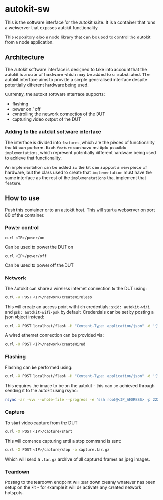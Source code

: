 # autokit-sw

This is the software interface for the autokit suite. It is a container that runs a webserver that exposes autokit functionality.

This repository also  a node library that can be used to control the autokit from a node application.

## Architecture

The autokit software interface is designed to take into account that the autokit is a suite of hardware which may be added to or substituted. The autokit interface aims to provide a simple generalised interface despite potentially different hardware being used.

Currently, the autokit software interface supports:

- flashing 
- power on / off
- controlling the network connection of the DUT
- capturing video output of the DUT

### Adding to the autokit software interface

The interface is divided into `features`, which are the pieces of functionality the kit can perform. Each `feature` can have multiple possible `implementations`, which represent potentially different hardware being used to achieve that functionality. 

An implementation can be added so the kit can support a new piece of hardware, but the class used to create that `implementation` must have the same interface as the rest of the `implemenetations` that implement that `feature`. 


## How to use

Push this container onto an autokit host. This will start a webserver on port 80 of the container. 

### Power control

```sh
curl <IP>/power/on
```

Can be used to power the DUT on 

```sh
curl <IP>/power/off
```

Can be used to power off the DUT

### Network

The Autokit can share a wireless internet connection to the DUT using:

```sh
curl -X POST <IP>/network/createWireless
```

This will create an access point witht eh credentials: `ssid: autokit-wifi` and `psk: autokit-wifi-psk` by default. Credentials can be set by posting a json object instead:

```sh
curl -X POST localhost/flash -H "Content-Type: application/json" -d '{"ssid": "<SSID", "psk": "<PSK>"}'
```

A wired ethernet connection can be provided via:

```sh
curl -X POST <IP>/network/createWired
```

### Flashing

Flashing can be performed using:

```sh
curl -X POST localhost/flash -H "Content-Type: application/json" -d '{"filename": "<PATH_TO_IMAGE_ON_AUTOKIT>", "deviceType": "DEVCE_TYPE_SLUG_OF_DUT"}'
```

This requires the image to be on the autokit - this can be achieved through sending it to the autokit using rsync:

```sh
rsync -ar -vvv --whole-file --progress -e "ssh root@<IP_ADDRESS> -p 22222 -o StrictHostKeyChecking=no -o UserKnownHostsFile=/dev/null -q" <LOCAL_PATH_TO_FILE :<DESTINATION_ON_AUTOKIT>
```

### Capture

To start video capture from the DUT

```sh
curl -X POST <IP>/capture/start
```

This will comence capturing until a stop command is sent:

```sh
curl -X POST <IP>/capture/stop -o capture.tar.gz
```

Which will send a `.tar.gz` archive of all captured frames as jpeg images. 

### Teardown

Posting to the teardown endpoint will tear down cleanly whatever has been setup on the kit - for example it will de activate any created network hotspots.